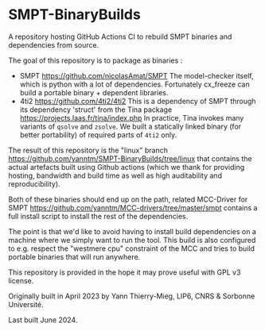 # SMPT-BinaryBuilds

A repository hosting GitHub Actions CI to rebuild SMPT binaries and dependencies from source.

The goal of this repository is to package as binaries :
* SMPT https://github.com/nicolasAmat/SMPT The model-checker itself, which is python with a lot of dependencies. Fortunately cx_freeze can build a portable binary + dependent libraries.
* 4ti2 https://github.com/4ti2/4ti2 This is a dependency of SMPT through its dependency 'struct' from the Tina package https://projects.laas.fr/tina/index.php In practice, Tina invokes many variants of `qsolve` and `zsolve`. We built a statically linked binary (for better portability) of required parts of `4ti2` only.

The result of this repository is the "linux" branch https://github.com/yanntm/SMPT-BinaryBuilds/tree/linux that contains the actual artefacts built using Github actions (which we thank for providing hosting, bandwidth and build time as well as high auditability and reproducibility).

Both of these binaries should end up on the path, related MCC-Driver for SMPT https://github.com/yanntm/MCC-drivers/tree/master/smpt contains a full install script to install the rest of the dependencies.

The point is that we'd like to avoid having to install build dependencies on a machine where we simply want to run the tool.
This build is also configured to e.g. respect the "westmere cpu" constraint of the MCC and tries to build portable binaries that will run anywhere.

This repository is provided in the hope it may prove useful with GPL v3 license.

Originally built in April 2023 by Yann Thierry-Mieg, LIP6, CNRS & Sorbonne Université.

Last built June 2024.


